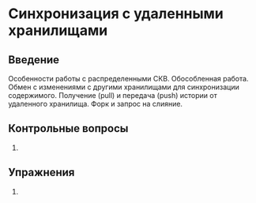 # Синхронизация с удаленными хранилищами


## Введение

Особенности работы с распределенными СКВ.
Обособленная работа.
Обмен с изменениями с другими хранилищами для синхронизации содержимого.
Получение (pull) и передача (push) истории от удаленного хранилища.
Форк и запрос на слияние.


## Контрольные вопросы

1. 


## Упражнения

1. 

